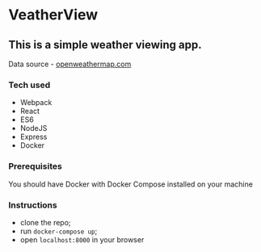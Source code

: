 # VeatherView

## This is a simple weather viewing app.

Data source - [openweathermap.com](http://openweathermap.com)
### Tech used
- Webpack
- React
- ES6
- NodeJS
- Express
- Docker

### Prerequisites
You should have Docker with Docker Compose installed on your machine

### Instructions
- clone the repo;
- run `docker-compose up`;
- open `localhost:8000` in your browser